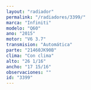 ```yaml
---
layout: "radiador"
permalink: "/radiadores/3399/"
marca: "Infiniti"
modelo: "Q60"
ano: "2015"
motor: "V6 3.7"
transmision: "Automática"
parte: "21460JK90B"
clima: "Con clima"
alto: "26 1/16"
ancho: "17 15/16"
observaciones: ""
id: "3399"
---
```


